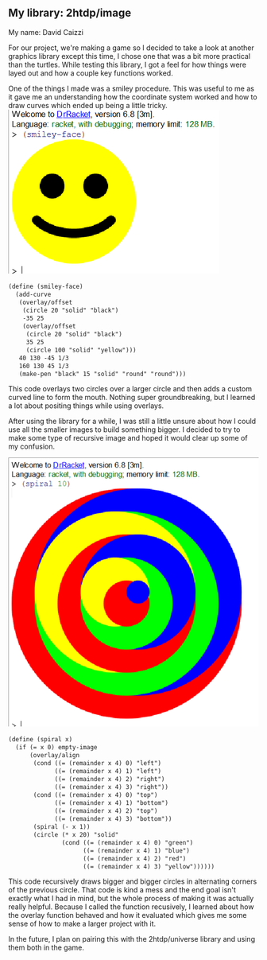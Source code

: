
## My library: 2htdp/image
My name: David Caizzi

For our project, we're making a game so I decided to take a look at another graphics library except this time, I chose one that was a bit more practical than the turtles.
While testing this library, I got a feel for how things were layed out and how a couple key functions worked.

One of the things I made was a smiley procedure. This was useful to me as it gave me an understanding how the coordinate system worked and how to draw curves which ended up being a little tricky.
![Smiley-Face](/smiley.png?raw=true "Smiley Face")

```racket
(define (smiley-face)
  (add-curve
   (overlay/offset
    (circle 20 "solid" "black")
    -35 25
    (overlay/offset
     (circle 20 "solid" "black")
     35 25
     (circle 100 "solid" "yellow")))
   40 130 -45 1/3
   160 130 45 1/3
   (make-pen "black" 15 "solid" "round" "round")))
```
This code overlays two circles over a larger circle and then adds a custom curved line to form the mouth. Nothing super groundbreaking, but I learned a lot about positing things while using overlays.


After using the library for a while, I was still  a little unsure about how I could use all the smaller images to build something bigger. I decided to try to make some type of recursive image and hoped it would clear up some of my confusion.

![Recursive thing](/spirals.png?raw=true "Recursive thing")

```racket
(define (spiral x)
  (if (= x 0) empty-image
      (overlay/align
       (cond ((= (remainder x 4) 0) "left")
             ((= (remainder x 4) 1) "left")
             ((= (remainder x 4) 2) "right")
             ((= (remainder x 4) 3) "right"))
       (cond ((= (remainder x 4) 0) "top")
             ((= (remainder x 4) 1) "bottom")
             ((= (remainder x 4) 2) "top")
             ((= (remainder x 4) 3) "bottom"))
       (spiral (- x 1))
       (circle (* x 20) "solid"
               (cond ((= (remainder x 4) 0) "green")
                     ((= (remainder x 4) 1) "blue")
                     ((= (remainder x 4) 2) "red")
                     ((= (remainder x 4) 3) "yellow"))))))
```
This code recursively draws bigger and bigger circles in alternating corners of the previous circle.
That code is kind a mess and the end goal isn't exactly what I had in mind, but the whole process of making it was actually really helpful. Because I called the function recusively, I learned about how the overlay function behaved and how it evaluated which gives me some sense of how to make a larger project with it.

In the future, I plan on pairing this with the 2htdp/universe library and using them both in the game.
